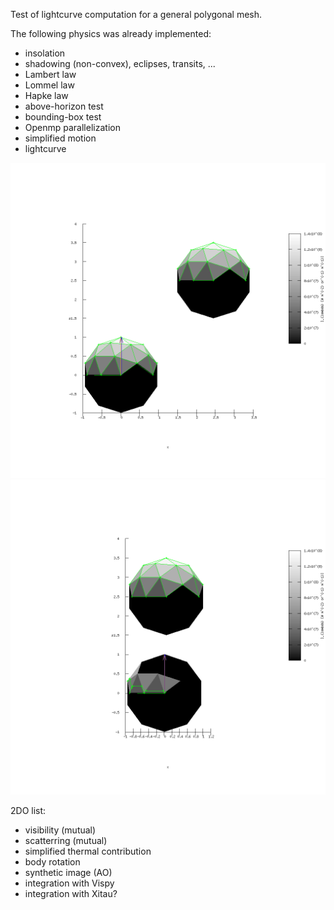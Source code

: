 
Test of lightcurve computation for a general polygonal mesh.

The following physics was already implemented:

- insolation
- shadowing (non-convex), eclipses, transits, ...
- Lambert law
- Lommel law
- Hapke law
- above-horizon test
- bounding-box test
- Openmp parallelization
- simplified motion
- lightcurve

![Screenshot](test_2spheres/output.I_lambda.01.png)
![Screenshot](test_2spheres/output.I_lambda.49.png)

2DO list:

- visibility (mutual)
- scatterring (mutual)
- simplified thermal contribution
- body rotation
- synthetic image (AO)
- integration with Vispy
- integration with Xitau?

